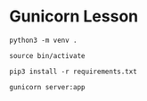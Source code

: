 # Gunicorn Lesson

`python3 -m venv .`

`source bin/activate`

`pip3 install -r requirements.txt`

`gunicorn server:app`
